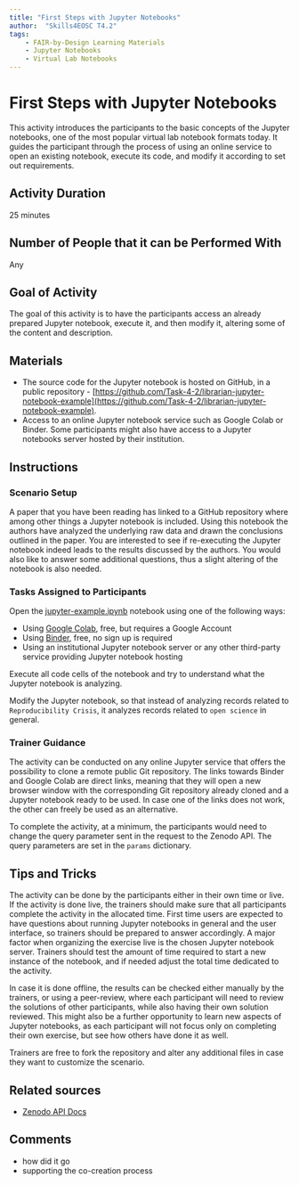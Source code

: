 ```yaml
---
title: "First Steps with Jupyter Notebooks"
author:  "Skills4EOSC T4.2"
tags: 
    - FAIR-by-Design Learning Materials
    - Jupyter Notebooks
    - Virtual Lab Notebooks
---
```


# First Steps with Jupyter Notebooks

This activity introduces the participants to the basic concepts of the Jupyter notebooks, one of the most popular virtual lab notebook formats today. It guides the participant through the process of using an online service to open an existing notebook, execute its code, and modify it according to set out requirements.

## Activity Duration

25 minutes

## Number of People that it can be Performed With

Any

## Goal of Activity

The goal of this activity is to have the participants access an already prepared Jupyter notebook, execute it, and then modify it, altering some of the content and description. 
 
## Materials

- The source code for the Jupyter notebook is hosted on GitHub, in a public repository - [https://github.com/Task-4-2/librarian-jupyter-notebook-example](https://github.com/Task-4-2/librarian-jupyter-notebook-example).
- Access to an online Jupyter notebook service such as Google Colab or Binder. Some participants might also have access to a Jupyter notebooks server hosted by their institution.

## Instructions

### Scenario Setup

A paper that you have been reading has linked to a GitHub repository where among other things a Jupyter notebook is included. Using this notebook the authors have analyzed the underlying raw data and drawn the conclusions outlined in the paper. You are interested to see if re-executing the Jupyter notebook indeed leads to the results discussed by the authors. You would also like to answer some additional questions, thus a slight altering of the notebook is also needed.

### Tasks Assigned to Participants

Open the [jupyter-example.ipynb](https://github.com/Task-4-2/librarian-jupyter-notebook-example/blob/master/jupyter-example.ipynb) notebook using one of the following ways:

- Using [Google Colab](https://colab.research.google.com/github/korvoj/jupyter-notebook-example/blob/master/jupyter-example.ipynb), free, but requires a Google Account
- Using [Binder](https://mybinder.org/v2/gh/korvoj/jupyter-notebook-example/HEAD?labpath=jupyter-example.ipynb), free, no sign up is required
- Using an institutional Jupyter notebook server or any other third-party service providing Jupyter notebook hosting

Execute all code cells of the notebook and try to understand what the Jupyter notebook is analyzing.

Modify the Jupyter notebook, so that instead of analyzing records related to `Reproducibility Crisis`, it analyzes records related to `open science` in general.

### Trainer Guidance

The activity can be conducted on any online Jupyter service that offers the possibility to clone a remote public Git repository. The links towards Binder and Google Colab are direct links, meaning that they will open a new browser window with the corresponding Git repository already cloned and a Jupyter notebook ready to be used. In case one of the links does not work, the other can freely be used as an alternative.

To complete the activity, at a minimum, the participants would need to change the query parameter sent in the request to the Zenodo API. The query parameters are set in the `params` dictionary. 

## Tips and Tricks

The activity can be done by the participants either in their own time or live. If the activity is done live, the trainers should make sure that all participants complete the activity in the allocated time. First time users are expected to have questions about running Jupyter notebooks in general and the user interface, so trainers should be prepared to answer accordingly. A major factor when organizing the exercise live is the chosen Jupyter notebook server. Trainers should test the amount of time required to start a new instance of the notebook, and if needed adjust the total time dedicated to the activity.

In case it is done offline, the results can be checked either manually by the trainers, or using a peer-review, where each participant will need to review the solutions of other participants, while also having their own solution reviewed. This might also be a further opportunity to learn new aspects of Jupyter notebooks, as each participant will not focus only on completing their own exercise, but see how others have done it as well.

Trainers are free to fork the repository and alter any additional files in case they want to customize the scenario.

## Related sources
- [Zenodo API Docs](https://developers.zenodo.org/)

## Comments
- how did it go
- supporting the co-creation process